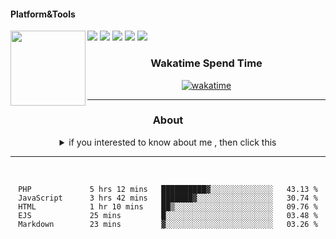 #### Platform&Tools

[![](https://img.shields.io/badge/-NPM-cb3837?style=flat-square&logo=npm&logoColor=white)](https://npmjs.com/)
[![](https://img.shields.io/badge/PHP-777BB4?style=flat-square&logo=php&logoColor=white)](https://nodejs.org/)
[![](https://img.shields.io/badge/Julia-9558B2?style=flat-square&logo=julia&logoColor=white)](https://nodejs.org/)
<img src="https://avatars.githubusercontent.com/u/31664438?v=4" width="120" align="left">
[![](https://img.shields.io/badge/-Node.js-43853d?style=flat-square&logo=node.js&logoColor=ffffff)](https://nodejs.org/)
[![](https://img.shields.io/badge/Visual_Studio_Code-0078D4?style=flat-square&logo=visual%20studio%20code&logoColor=white)](https://nodejs.org/)

<center>
  
### Wakatime Spend Time 
  
[![wakatime](https://wakatime.com/badge/user/87646243-158a-4241-a3cb-668e1fa2dbb8.svg)](https://wakatime.com/@87646243-158a-4241-a3cb-668e1fa2dbb8)
               

_______ 
### About
  <details>

  <summary>if you interested to know about me , then click this</summary>

  

  ### About Me👋 Hello World, I'm Abdul Muttaqin!

I've been breathing life into code since 2014 - that's 9 years of computing adventure! I began my journey with Visual Basic 6, a robust language that laid the foundation of my programming fundamentals. Over the years, I've flirted with PHP (since 2016), Python (since 2017), and JavaScript (since 2019). 

In the process, I fell in love with JavaScript, a language that's as dynamic as the web itself. I've built some cool projects, learned a ton, and had loads of fun.

But as in any love story, there's a twist. Rust entered the scene! The safety, concurrency, and performance that Rust offers have started to capture my heart. I'm still a JS loyalist but don't be surprised if you see me moonlighting with Rust.

Remember, in the world of programming, it's not about cheating on one language with another; it's about finding the right tool for the job. And right now, I'm quite smitten with the Rust toolset.

Feel free to check out my repositories and contributions. I'm always up for collaboration and learning from the GitHub community. Feel free to drop me a message or question. 

Happy Coding! 🚀👨‍💻💻🌐




</details>

_______

&nbsp;&nbsp;     &nbsp;&nbsp;    &nbsp;&nbsp;   &nbsp;&nbsp;
 
<!--START_SECTION:waka-->

```text
PHP             5 hrs 12 mins   ██████████▓░░░░░░░░░░░░░░   43.13 %
JavaScript      3 hrs 42 mins   ███████▓░░░░░░░░░░░░░░░░░   30.74 %
HTML            1 hr 10 mins    ██▒░░░░░░░░░░░░░░░░░░░░░░   09.76 %
EJS             25 mins         █░░░░░░░░░░░░░░░░░░░░░░░░   03.48 %
Markdown        23 mins         ▓░░░░░░░░░░░░░░░░░░░░░░░░   03.26 %
```

<!--END_SECTION:waka-->
